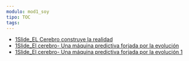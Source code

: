 ```yaml
---
modulo: mod1_soy
tipo: TOC
tags: 
---
```


- [1Slide_EL Cerebro construye la realidad](./1Slide_EL%20Cerebro%20construye%20la%20realidad.md)
- [1Slide_El cerebro- Una máquina predictiva forjada por la evolución](./1Slide_El%20cerebro-%20Una%20m%C3%A1quina%20predictiva%20forjada%20por%20la%20evoluci%C3%B3n.md)
- [1Slide_El cerebro- Una máquina predictiva forjada por la evolución 1](./1Slide_El%20cerebro-%20Una%20m%C3%A1quina%20predictiva%20forjada%20por%20la%20evoluci%C3%B3n%201.md)











